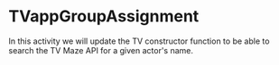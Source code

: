 # TVappGroupAssignment
In this activity we will update the TV constructor function to be able to search the TV Maze API for a given actor's name.

